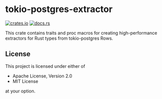 # tokio-postgres-extractor

[![crates.io](https://img.shields.io/crates/v/tokio-postgres-extractor.svg)](http://crates.io/crates/tokio-postgres-extractor)
[![docs.rs](https://docs.rs/tokio-postgres-extractor/badge.svg)](http://docs.rs/tokio-postgres-extractor)

This crate contains traits and proc macros for creating high-performance extractors
for Rust types from tokio-postgres Rows.

## License

This project is licensed under either of

- Apache License, Version 2.0
- MIT License

at your option.
